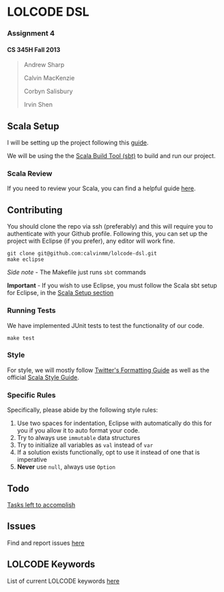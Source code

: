 # LOLCODE DSL
### Assignment 4
#### CS 345H Fall 2013

> Andrew Sharp
> 
> Calvin MacKenzie
> 
> Corbyn Salisbury
> 
> Irvin Shen

## Scala Setup
I will be setting up the project following this [guide](http://utcompling.github.io/nlpclass-fall2013/scala/setup.html).

We will be using the the [Scala Build Tool (sbt)](http://www.scala-sbt.org/) to build and run our project.

### Scala Review

If you need to review your Scala, you can find a helpful guide [here](http://utcompling.github.io/nlpclass-fall2013/scala/basics.html).

## Contributing

You should clone the repo via ssh (preferably) and this will require you to authenticate with your Github profile. Following this, you can set up the project with Eclipse (if you prefer), any editor will work fine.

```
git clone git@github.com:calvinmm/lolcode-dsl.git
make eclipse
```

*Side note* - The Makefile just runs `sbt` commands

**Important** - If you wish to use Eclipse, you must follow the Scala sbt setup for Eclipse, in the [Scala Setup section](#scala-setup)

### Running Tests

We have implemented JUnit tests to test the functionality of our code.

```
make test
```

### Style

For style, we will mostly follow [Twitter's Formatting Guide](http://twitter.github.io/effectivescala/#Formatting) as well as the official [Scala Style Guide](http://docs.scala-lang.org/style/).

### Specific Rules

Specifically, please abide by the following style rules:

1. Use two spaces for indentation, Eclipse with automatically do this for you if you allow it to auto format your code.
1. Try to always use `immutable` data structures
1. Try to initialize all variables as `val` instead of `var`
1. If a solution exists functionally, opt to use it instead of one that is imperative 
1. **Never** use `null`, always use `Option`

## Todo
[Tasks left to accomplish](todo.md)

## Issues
Find and report issues [here](https://github.com/calvinmm/lolcode-dsl/issues)

## LOLCODE Keywords
List of current LOLCODE keywords [here](keywords.md)





	